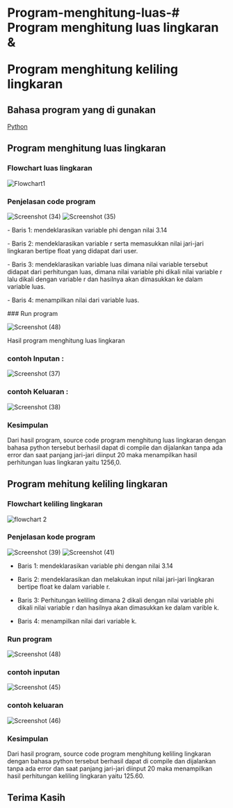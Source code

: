 # Program-menghitung-luas-# Program menghitung luas lingkaran &</p> Program menghitung keliling lingkaran 
## Bahasa program yang di gunakan
[Python](https://www.python.org)
## Program menghitung luas lingkaran
### Flowchart luas lingkaran
![Flowchart1](https://user-images.githubusercontent.com/92678339/139700936-eff25edf-b327-4d12-8f8e-cbce3e7a17f6.png)
### Penjelasan code program
![Screenshot (34)](https://user-images.githubusercontent.com/92678339/139701035-4dae9be2-9e23-4704-bdc5-4f1669d8f58e.png)
![Screenshot (35)](https://user-images.githubusercontent.com/92678339/139701131-45be79fc-25a9-4ab9-8779-42bc4dd0f3eb.png)
<P>
- Baris 1: mendeklarasikan variable phi dengan nilai 3.14<P>
- Baris 2: mendeklarasikan variable r serta memasukkan nilai jari-jari lingkaran bertipe float yang didapat dari user.<P>
- Baris 3: mendeklarasikan variable luas dimana nilai variable tersebut didapat dari perhitungan luas, dimana nilai variable phi dikali nilai variable r lalu dikali dengan variable r dan hasilnya akan dimasukkan ke dalam variable luas.<p>
- Baris 4: menampilkan nilai dari variable luas.<P>
### Run program
  
![Screenshot (48)](https://user-images.githubusercontent.com/92678339/139709602-18d889af-7b6e-46fa-83d2-8d33911c2d2b.png)


Hasil program menghitung luas lingkaran<P>
### contoh Inputan :
![Screenshot (37)](https://user-images.githubusercontent.com/92678339/139701349-26227781-9a1e-4b93-b02d-c88d2f9f6bdd.png)
### contoh Keluaran :
![Screenshot (38)](https://user-images.githubusercontent.com/92678339/139701380-453fd6eb-9f15-49a6-9cac-b54bf4044465.png)
### Kesimpulan 
Dari hasil program, source code program menghitung luas lingkaran dengan bahasa python tersebut berhasil dapat di compile dan dijalankan tanpa ada error dan saat panjang jari-jari diinput 20 maka menampilkan hasil perhitungan luas lingkaran yaitu 1256,0.<P>
## Program mehitung keliling lingkaran
### Flowchart keliling lingkaran
![flowchart 2](https://user-images.githubusercontent.com/92678339/139701503-496eb9ec-3b2d-42fe-be2b-53965fe97d8b.png)
### Penjelasan kode program
![Screenshot (39)](https://user-images.githubusercontent.com/92678339/139701552-ae543557-24c4-468c-b02a-2c81e678e7ff.png)
![Screenshot (41)](https://user-images.githubusercontent.com/92678339/139701614-b53e6a9e-c65a-4550-b5ff-c458de32a6c1.png)
- Baris 1: mendeklarasikan variable phi dengan nilai 3.14<P>
- Baris 2: mendeklarasikan dan melakukan input nilai jari-jari lingkaran bertipe float ke dalam variable r.<P>
- Baris 3: Perhitungan keliling dimana 2 dikali dengan nilai variable phi dikali nilai variable r dan hasilnya akan dimasukkan ke dalam varible k.<p>
- Baris 4: menampilkan nilai dari variable k.<P>
### Run program
![Screenshot (48)](https://user-images.githubusercontent.com/92678339/139707934-ff2ed2b0-8d91-4963-88e8-6f5737c7bae4.png)
### contoh inputan
![Screenshot (45)](https://user-images.githubusercontent.com/92678339/139707574-b23817d7-4c01-4a17-adcf-f0f6fb943027.png)
### contoh keluaran
![Screenshot (46)](https://user-images.githubusercontent.com/92678339/139707601-6873fe0c-452f-49f5-aa5c-e238776bd8b2.png)
### Kesimpulan
Dari hasil program, source code program menghitung keliling lingkaran dengan bahasa python tersebut berhasil dapat di compile dan dijalankan tanpa ada error dan saat panjang jari-jari diinput 20 maka menampilkan hasil perhitungan keliling lingkaran yaitu 125.60.<p>
## Terima Kasih
